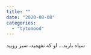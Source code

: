 ```yaml
---
title: ""
date: "2020-08-08"
categories: 
  - "tytomood"
---
```


سیاه بارید... او که نفهمید، سبز رویید
